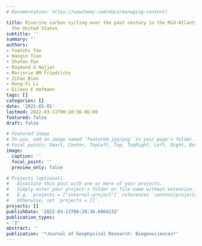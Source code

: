 ```yaml
---
# Documentation: https://wowchemy.com/docs/managing-content/

title: Riverine carbon cycling over the past century in the Mid-Atlantic region of
  the United States
subtitle: ''
summary: ''
authors:
- Yuanzhi Yao
- Hanqin Tian
- Shufen Pan
- Raymond G Najjar
- Marjorie AM Friedrichs
- Zihao Bian
- Hong-Yi Li
- Eileen E Hofmann
tags: []
categories: []
date: '2021-01-01'
lastmod: 2022-03-11T00:28:36-06:00
featured: false
draft: false

# Featured image
# To use, add an image named `featured.jpg/png` to your page's folder.
# Focal points: Smart, Center, TopLeft, Top, TopRight, Left, Right, BottomLeft, Bottom, BottomRight.
image:
  caption: ''
  focal_point: ''
  preview_only: false

# Projects (optional).
#   Associate this post with one or more of your projects.
#   Simply enter your project's folder or file name without extension.
#   E.g. `projects = ["internal-project"]` references `content/project/deep-learning/index.md`.
#   Otherwise, set `projects = []`.
projects: []
publishDate: '2022-03-11T06:28:36.606623Z'
publication_types:
- '2'
abstract: ''
publication: '*Journal of Geophysical Research: Biogeosciences*'
---
```

